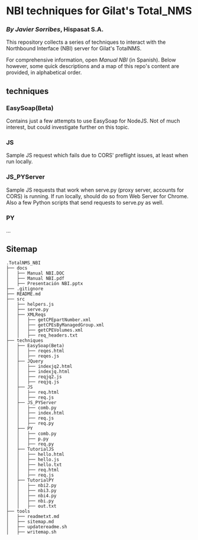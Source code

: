 NBI techniques for Gilat's Total_NMS
====================================
### *By Javier Sorribes*, Hispasat S.A.

This repository collects a series of techniques to interact with the Northbound Interface (NBI) server for Gilat's TotalNMS.

For comprehensive information, open *Manual NBI* (in Spanish). Below however, some quick descriptions and a map of this repo's content are provided, in alphabetical order.

techniques
--------------

### EasySoap(Beta)
Contains just a few attempts to use EasySoap for NodeJS. Not of much interest, but could investigate further on this topic.

### JS
Sample JS request which fails due to CORS' preflight issues, at least when run locally.

### JS_PYServer
Sample JS requests that work when serve.py (proxy server, accounts for CORS) is running. If run locally, should do so from Web Server for  Chrome.
Also a few Python scripts that send requests to serve.py as well.

### PY
...
 
Sitemap
-------

```
.TotalNMS_NBI
├── docs
│   ├── Manual NBI.DOC
│   ├── Manual NBI.pdf
│   ├── Presentación NBI.pptx
├── .gitignore
├── README.md
├── src
│   ├── helpers.js
│   ├── serve.py
│   ├── XMLReqs
│   │   ├── getCPEpartNumber.xml
│   │   ├── getCPEsByManagedGroup.xml
│   │   ├── getCPEVolumes.xml
│   │   ├── req_headers.txt
├── techniques
│   ├── EasySoap(Beta)
│   │   ├── reqes.html
│   │   ├── reqes.js
│   ├── JQuery
│   │   ├── indexjq2.html
│   │   ├── indexjq.html
│   │   ├── reqjq2.js
│   │   ├── reqjq.js
│   ├── JS
│   │   ├── req.html
│   │   ├── req.js
│   ├── JS_PYServer
│   │   ├── comb.py
│   │   ├── index.html
│   │   ├── req.js
│   │   ├── req.py
│   ├── PY
│   │   ├── comb.py
│   │   ├── p.py
│   │   ├── req.py
│   ├── TutorialJS
│   │   ├── hello.html
│   │   ├── hello.js
│   │   ├── hello.txt
│   │   ├── req.html
│   │   ├── req.js
│   ├── TutorialPY
│   │   ├── nbi2.py
│   │   ├── nbi3.py
│   │   ├── nbi4.py
│   │   ├── nbi.py
│   │   ├── out.txt
├── tools
│   ├── readmetxt.md
│   ├── sitemap.md
│   ├── updatereadme.sh
│   ├── writemap.sh
```
